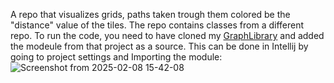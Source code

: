 A repo that visualizes grids, paths taken trough them colored be the "distance" value of the tiles. The repo contains classes from a different repo. 
To run the code, you need to have cloned my [GraphLibrary](https://github.com/Norskeaksel/GraphLibrary) and added the modeule from that project as a source.
This can be done in Intellij by going to project settings and Importing the module: ![Screenshot from 2025-02-08 15-42-08](https://github.com/user-attachments/assets/1d1c4153-0c98-4ac8-a611-bbbeb03de88a)
